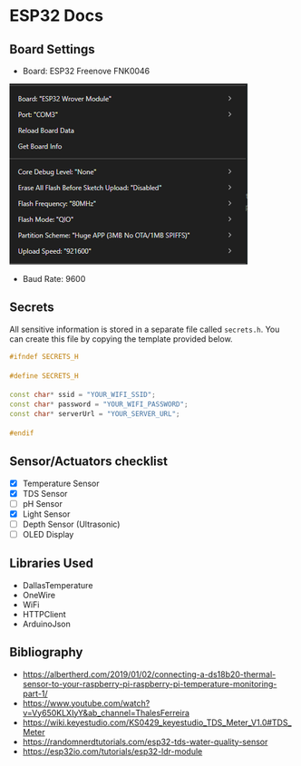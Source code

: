 # ESP32 Docs

## Board Settings

- Board: ESP32 Freenove FNK0046

![alt text](images/image.png)

- Baud Rate: 9600

## Secrets

All sensitive information is stored in a separate file called `secrets.h`. You can create this file by copying the template provided below.

```cpp
#ifndef SECRETS_H

#define SECRETS_H

const char* ssid = "YOUR_WIFI_SSID";
const char* password = "YOUR_WIFI_PASSWORD";
const char* serverUrl = "YOUR_SERVER_URL";

#endif
```

## Sensor/Actuators checklist

- [x] Temperature Sensor
- [x] TDS Sensor
- [ ] pH Sensor
- [x] Light Sensor
- [ ] Depth Sensor (Ultrasonic)
- [ ] OLED Display

## Libraries Used

- DallasTemperature
- OneWire
- WiFi
- HTTPClient
- ArduinoJson

## Bibliography

- <https://albertherd.com/2019/01/02/connecting-a-ds18b20-thermal-sensor-to-your-raspberry-pi-raspberry-pi-temperature-monitoring-part-1/>
- <https://www.youtube.com/watch?v=Vy650KLXIyY&ab_channel=ThalesFerreira>
- <https://wiki.keyestudio.com/KS0429_keyestudio_TDS_Meter_V1.0#TDS_Meter>
- <https://randomnerdtutorials.com/esp32-tds-water-quality-sensor>
- <https://esp32io.com/tutorials/esp32-ldr-module>
